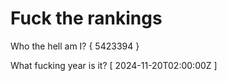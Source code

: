 # Fuck the rankings

Who the hell am I?
{ 5423394 }

What fucking year is it?
[ 2024-11-20T02:00:00Z ]
